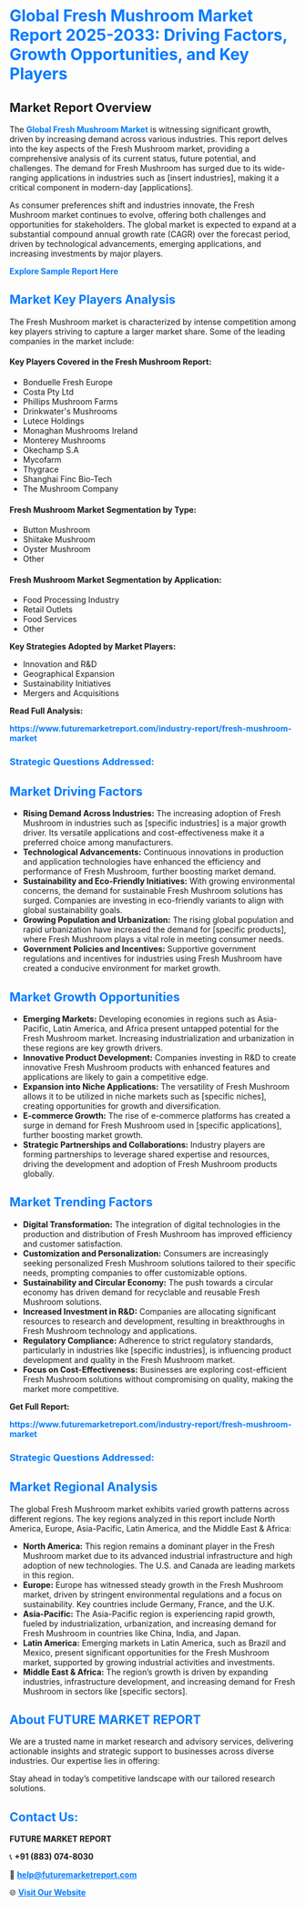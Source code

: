 <h1 style="color: #007BFF;">Global Fresh Mushroom Market Report 2025-2033: Driving Factors, Growth Opportunities, and Key Players</h1>

<section id="overview">
<h2>Market Report Overview</h2>
<p>The <a href="https://www.futuremarketreport.com/industry-report/fresh-mushroom-market" style="color: #007BFF; text-decoration: none;"><strong>Global Fresh Mushroom Market</strong></a> is witnessing significant growth, driven by increasing demand across various industries. This report delves into the key aspects of the Fresh Mushroom market, providing a comprehensive analysis of its current status, future potential, and challenges. The demand for Fresh Mushroom has surged due to its wide-ranging applications in industries such as [insert industries], making it a critical component in modern-day [applications].</p>
<p>As consumer preferences shift and industries innovate, the Fresh Mushroom market continues to evolve, offering both challenges and opportunities for stakeholders. The global market is expected to expand at a substantial compound annual growth rate (CAGR) over the forecast period, driven by technological advancements, emerging applications, and increasing investments by major players.</p>
</section>

<section id="overview">
<p><a href="https://www.futuremarketreport.com/request-sample/reportId=51585" style="color: #007BFF; text-decoration: none;"><strong>Explore Sample Report Here</strong></a></p>
</section>

<section id="key-players">
<h2 style="color: #007BFF;">Market Key Players Analysis</h2>
<p>The Fresh Mushroom market is characterized by intense competition among key players striving to capture a larger market share. Some of the leading companies in the market include:</p>
<h4>Key Players Covered in the Fresh Mushroom Report:</h4>
<ul><li>Bonduelle Fresh Europe</li><li>Costa Pty Ltd</li><li>Phillips Mushroom Farms</li><li>Drinkwater&#039;s Mushrooms</li><li>Lutece Holdings</li><li>Monaghan Mushrooms Ireland</li><li>Monterey Mushrooms</li><li>Okechamp S.A</li><li>Mycofarm</li><li>Thygrace</li><li>Shanghai Finc Bio-Tech</li><li>The Mushroom Company</li></ul>
<h4>Fresh Mushroom Market Segmentation by Type:</h4>
<ul><li>Button Mushroom</li><li>Shiitake Mushroom</li><li>Oyster Mushroom</li><li>Other</li></ul>

<h4>Fresh Mushroom Market Segmentation by Application:</h4>
<ul><li>Food Processing Industry</li><li>Retail Outlets</li><li>Food Services</li><li>Other</li></ul>
<p><strong>Key Strategies Adopted by Market Players:</strong></p>
<ul>
<li>Innovation and R&D</li>
<li>Geographical Expansion</li>
<li>Sustainability Initiatives</li>
<li>Mergers and Acquisitions</li>
</ul>
</section>

<section>
<p><strong>Read Full Analysis: </strong></p><a href="https://www.futuremarketreport.com/industry-report/fresh-mushroom-market" style="color: #007BFF; text-decoration: none;"><strong>https://www.futuremarketreport.com/industry-report/fresh-mushroom-market</strong></a>
<h3 style="color: #007BFF;">Strategic Questions Addressed:</h3>
</section>

<section id="driving-factors">
<h2 style="color: #007BFF;">Market Driving Factors</h2>
<ul>
<li><strong>Rising Demand Across Industries:</strong> The increasing adoption of Fresh Mushroom in industries such as [specific industries] is a major growth driver. Its versatile applications and cost-effectiveness make it a preferred choice among manufacturers.</li>
<li><strong>Technological Advancements:</strong> Continuous innovations in production and application technologies have enhanced the efficiency and performance of Fresh Mushroom, further boosting market demand.</li>
<li><strong>Sustainability and Eco-Friendly Initiatives:</strong> With growing environmental concerns, the demand for sustainable Fresh Mushroom solutions has surged. Companies are investing in eco-friendly variants to align with global sustainability goals.</li>
<li><strong>Growing Population and Urbanization:</strong> The rising global population and rapid urbanization have increased the demand for [specific products], where Fresh Mushroom plays a vital role in meeting consumer needs.</li>
<li><strong>Government Policies and Incentives:</strong> Supportive government regulations and incentives for industries using Fresh Mushroom have created a conducive environment for market growth.</li>
</ul>
</section>

<section id="growth-opportunities">
<h2 style="color: #007BFF;">Market Growth Opportunities</h2>
<ul>
<li><strong>Emerging Markets:</strong> Developing economies in regions such as Asia-Pacific, Latin America, and Africa present untapped potential for the Fresh Mushroom market. Increasing industrialization and urbanization in these regions are key growth drivers.</li>
<li><strong>Innovative Product Development:</strong> Companies investing in R&D to create innovative Fresh Mushroom products with enhanced features and applications are likely to gain a competitive edge.</li>
<li><strong>Expansion into Niche Applications:</strong> The versatility of Fresh Mushroom allows it to be utilized in niche markets such as [specific niches], creating opportunities for growth and diversification.</li>
<li><strong>E-commerce Growth:</strong> The rise of e-commerce platforms has created a surge in demand for Fresh Mushroom used in [specific applications], further boosting market growth.</li>
<li><strong>Strategic Partnerships and Collaborations:</strong> Industry players are forming partnerships to leverage shared expertise and resources, driving the development and adoption of Fresh Mushroom products globally.</li>
</ul>
</section>

<section id="trending-factors">
<h2 style="color: #007BFF;">Market Trending Factors</h2>
<ul>
<li><strong>Digital Transformation:</strong> The integration of digital technologies in the production and distribution of Fresh Mushroom has improved efficiency and customer satisfaction.</li>
<li><strong>Customization and Personalization:</strong> Consumers are increasingly seeking personalized Fresh Mushroom solutions tailored to their specific needs, prompting companies to offer customizable options.</li>
<li><strong>Sustainability and Circular Economy:</strong> The push towards a circular economy has driven demand for recyclable and reusable Fresh Mushroom solutions.</li>
<li><strong>Increased Investment in R&D:</strong> Companies are allocating significant resources to research and development, resulting in breakthroughs in Fresh Mushroom technology and applications.</li>
<li><strong>Regulatory Compliance:</strong> Adherence to strict regulatory standards, particularly in industries like [specific industries], is influencing product development and quality in the Fresh Mushroom market.</li>
<li><strong>Focus on Cost-Effectiveness:</strong> Businesses are exploring cost-efficient Fresh Mushroom solutions without compromising on quality, making the market more competitive.</li>
</ul>
</section>

<section>
<p><strong>Get Full Report: </strong></p><a href="https://www.futuremarketreport.com/industry-report/fresh-mushroom-market" style="color: #007BFF; text-decoration: none;"><strong>https://www.futuremarketreport.com/industry-report/fresh-mushroom-market</strong></a>
<h3 style="color: #007BFF;">Strategic Questions Addressed:</h3>
</section>


<section id="regional-analysis">
<h2 style="color: #007BFF;">Market Regional Analysis</h2>
<p>The global Fresh Mushroom market exhibits varied growth patterns across different regions. The key regions analyzed in this report include North America, Europe, Asia-Pacific, Latin America, and the Middle East & Africa:</p>
<ul>
<li><strong>North America:</strong> This region remains a dominant player in the Fresh Mushroom market due to its advanced industrial infrastructure and high adoption of new technologies. The U.S. and Canada are leading markets in this region.</li>
<li><strong>Europe:</strong> Europe has witnessed steady growth in the Fresh Mushroom market, driven by stringent environmental regulations and a focus on sustainability. Key countries include Germany, France, and the U.K.</li>
<li><strong>Asia-Pacific:</strong> The Asia-Pacific region is experiencing rapid growth, fueled by industrialization, urbanization, and increasing demand for Fresh Mushroom in countries like China, India, and Japan.</li>
<li><strong>Latin America:</strong> Emerging markets in Latin America, such as Brazil and Mexico, present significant opportunities for the Fresh Mushroom market, supported by growing industrial activities and investments.</li>
<li><strong>Middle East & Africa:</strong> The region’s growth is driven by expanding industries, infrastructure development, and increasing demand for Fresh Mushroom in sectors like [specific sectors].</li>
</ul>
</section>

<footer>
<h2 style="color: #007BFF;">About FUTURE MARKET REPORT</h2>
<p>We are a trusted name in market research and advisory services, delivering actionable insights and strategic support to businesses across diverse industries. Our expertise lies in offering:</p>

<p>Stay ahead in today’s competitive landscape with our tailored research solutions.</p>

<h2 style="color: #007BFF;">Contact Us:</h2>
<p><strong>FUTURE MARKET REPORT</strong></p>
<p>📞 <strong>+91 (883) 074-8030</strong></p>
<p>📧 <strong><a href="mailto:help@futuremarketreport.com" style="color: #007BFF;">help@futuremarketreport.com</a></strong></p>
<p>🌐 <strong><a href="https://www.futuremarketreport.com/" style="color: #007BFF;">Visit Our Website</a></strong></p>
</footer>